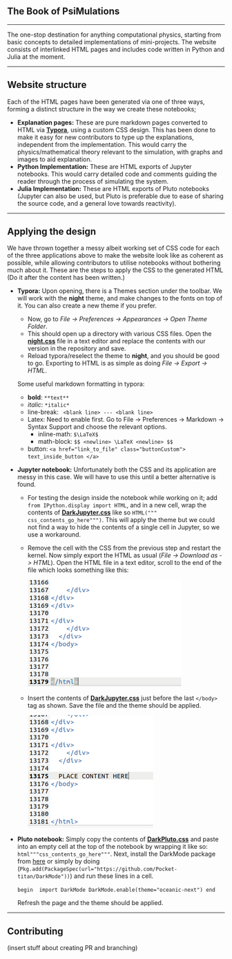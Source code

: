 ## The Book of PsiMulations

---

The one-stop destination for anything computational physics, starting from basic concepts to detailed implementations of mini-projects. The website consists of interlinked HTML pages and includes code written in Python and Julia at the moment.

---

## Website structure

Each of the HTML pages have been generated via one of three ways, forming a distinct structure in the way we create these notebooks;

- **Explanation pages:** These are pure markdown pages converted to HTML via [**Typora**](https://typora.io/), using a custom CSS design. This has been done to make it easy for new contributors to type up the explanations, independent from the implementation. This would carry the physics/mathematical theory relevant to the simulation, with graphs and images to aid explanation.
- **Python Implementation:** These are HTML exports of Jupyter notebooks. This would carry detailed code and comments guiding the reader through the process of simulating the system. 
- **Julia Implementation:** These are HTML exports of Pluto notebooks (Jupyter can also be used, but Pluto is preferable due to ease of sharing the source code, and a general love towards reactivity). 

---

## Applying the design

We have thrown together a messy albeit working set of CSS code for each of the three applications above to make the website look like as coherent as possible, while allowing contributors to utilise notebooks without bothering much about it. These are the steps to apply the CSS to the generated HTML (Do it after the content has been written.)

- **Typora:** Upon opening, there is a Themes section under the toolbar. We will work with the **night** theme, and make changes to the fonts on top of it. You can also create a new theme if you prefer. 

  - Now, go to *File -> Preferences -> Appearances -> Open Theme Folder*.
  - This should open up a directory with various CSS files. Open the [**night.css**](css-files/night.css) file in a text editor and replace the contents with our version in the repository and save. 
  - Reload typora/reselect the theme to **night**, and you should be good to go. Exporting to HTML is as simple as doing *File -> Export -> HTML*. 

  Some useful markdown formatting in typora:

  - **bold**:  ``**text**``
  - *italic*:  ``*italic*``
  - line-break:   `` <blank line> --- <blank line>``
  - Latex: Need to enable first. Go to  File -> Preferences -> Markdown -> Syntax Support and choose the relevant options.
    -  inline-math:   ``$\LaTeX$``
    - math-block:   ``$$ <newline> \LaTeX <newline> $$``
  - button:   ``<a href="link_to_file" class="buttonCustom"> text_inside_button </a>``






- **Jupyter notebook:** Unfortunately both the CSS and its application are messy in this case. We will have to use this until a better alternative is found.

  - For testing the design inside the notebook while working on it; add ``from IPython.display import HTML``, and in a new cell, wrap the contents of [**DarkJupyter.css**](css-files/DarkJupyter.css) like so ``HTML(""" css_contents_go_here""")``. This will apply the theme but we could not find a way to hide the contents of a single cell in Jupyter, so we use a workaround.

  - Remove the cell with the CSS from the previous step and restart the kernel. Now simply export the HTML as usual (*File -> Download as -> HTML*). Open the HTML file in a text editor, scroll to the end of the file which looks something like this:

     ![jupyter_html](images/jupyter_html.png)

  - Insert the contents of [**DarkJupyter.css**](css-files/DarkJupyter.css) just before the last ``</body>`` tag as shown. Save the file and the theme should be applied.  

    ![jupyter_html_insert](images/jupyter_html_insert.png)






- **Pluto notebook:** Simply copy the contents of [**DarkPluto.css**]((css-files/DarkPluto.css)) and paste into an empty cell at the top of the notebook by wrapping it like so: ``html"""css_contents_go_here"""``.  Next, install the DarkMode package from [here](https://github.com/Pocket-titan/DarkMode) or simply by doing (``Pkg.add(PackageSpec(url="https://github.com/Pocket-titan/DarkMode"))``) and run these lines in a cell.

    ``begin 
    	import DarkMode
    	DarkMode.enable(theme="oceanic-next")
  end``

   Refresh the page and the theme should be applied.

---

## Contributing

(insert stuff about creating PR and branching)

